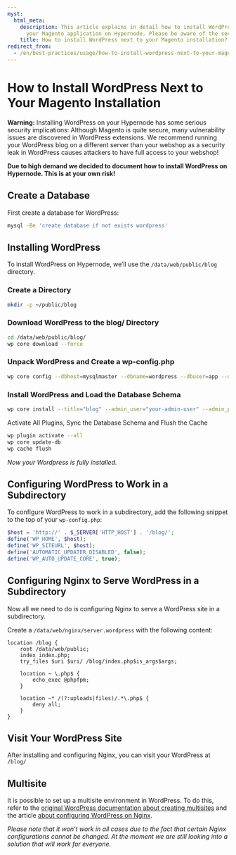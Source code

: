```yaml
---
myst:
  html_meta:
    description: This article explains in detail how to install WordPress next to
      your Magento application on Hypernode. Please be aware of the security implications.
    title: How to install WordPress next to your Magento installation?
redirect_from:
  - /en/best-practices/usage/how-to-install-wordpress-next-to-your-magento-installation/
---
```


<!-- source: https://support.hypernode.com/en/best-practices/usage/how-to-install-wordpress-next-to-your-magento-installation/ -->

# How to Install WordPress Next to Your Magento Installation

**Warning:** Installing WordPress on your Hypernode has some serious security implications: Although Magento is quite secure, many vulnerability issues are discovered in WordPress extensions. We recommend running your WordPress blog on a different server than your webshop as a security leak in WordPress causes attackers to have full access to your webshop!

**Due to high demand we decided to document how to install WordPress on Hypernode. This is at your own risk!**

## Create a Database

First create a database for WordPress:

```bash
mysql -Be 'create database if not exists wordpress'
```

## Installing WordPress

To install WordPress on Hypernode, we’ll use the `/data/web/public/blog` directory.

### Create a Directory

```bash
mkdir -p ~/public/blog
```

### Download WordPress to the blog/ Directory

```bash
cd /data/web/public/blog/
wp core download --force
```

### Unpack WordPress and Create a wp-config.php

```bash
wp core config --dbhost=mysqlmaster --dbname=wordpress --dbuser=app --dbpass=<your mysql password>
```

### Install WordPress and Load the Database Schema

```bash
wp core install --title="blog" --admin_user="your-admin-user" --admin_password="your-admin-password" --admin_email="you@example.com" --url=appname.hypernode.io/blog/
```

Activate All Plugins, Sync the Database Schema and Flush the Cache

```bash
wp plugin activate --all
wp core update-db
wp cache flush
```

*Now your Wordpress is fully installed.*

## Configuring WordPress to Work in a Subdirectory

To configure WordPress to work in a subdirectory, add the following snippet to the top of your `wp-config.php`:

```php
$host = 'http://' . $_SERVER['HTTP_HOST'] . '/blog/';
define('WP_HOME', $host);
define('WP_SITEURL', $host);
define('AUTOMATIC_UPDATER_DISABLED', false);
define('WP_AUTO_UPDATE_CORE', true);
```

## Configuring Nginx to Serve WordPress in a Subdirectory

Now all we need to do is configuring Nginx to serve a WordPress site in a subdirectory.

Create a `/data/web/nginx/server.wordpress` with the following content:

```nginx
location /blog {
    root /data/web/public;
    index index.php;
    try_files $uri $uri/ /blog/index.php$is_args$args;

    location ~ \.php$ {
        echo_exec @phpfpm;
    }

    location ~* /(?:uploads|files)/.*\.php$ {
        deny all;
    }
}
```

## Visit Your WordPress Site

After installing and configuring Nginx, you can visit your WordPress at `/blog/`

## Multisite

It is possible to set up a multisite environment in WordPress. To do this, refer to the [original WordPress documentation about creating multisites](https://codex.wordpress.org/Create_A_Network) and the article [about configuring WordPress on Nginx](https://wordpress.org/support/article/nginx/).

*Please note that it won’t work in all cases due to the fact that certain Nginx configurations cannot be changed. At the moment we are still looking into a solution that will work for everyone.*
